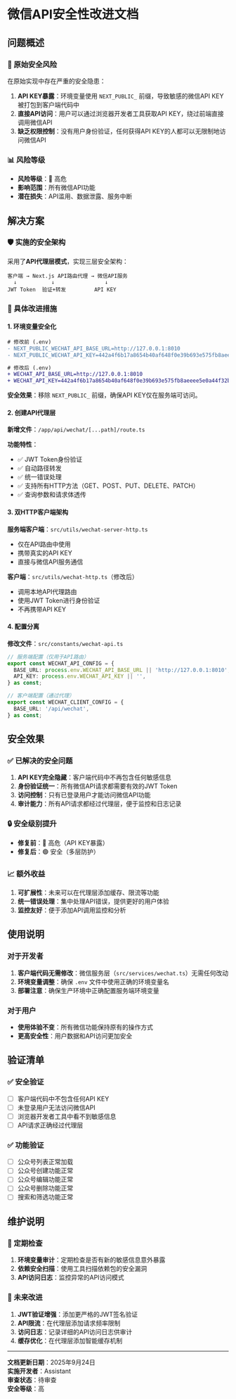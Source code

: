 # 微信API安全性改进文档

## 问题概述

### 🚨 原始安全风险
在原始实现中存在严重的安全隐患：
1. **API KEY暴露**：环境变量使用 `NEXT_PUBLIC_` 前缀，导致敏感的微信API KEY被打包到客户端代码中
2. **直接API访问**：用户可以通过浏览器开发者工具获取API KEY，绕过前端直接调用微信API
3. **缺乏权限控制**：没有用户身份验证，任何获得API KEY的人都可以无限制地访问微信API

### 📊 风险等级
- **风险等级**：🔴 高危
- **影响范围**：所有微信API功能
- **潜在损失**：API滥用、数据泄露、服务中断

## 解决方案

### 🛡️ 实施的安全架构
采用了**API代理层模式**，实现三层安全架构：

```
客户端 → Next.js API路由代理 → 微信API服务
  ↓           ↓                ↓
JWT Token  验证+转发         API KEY
```

### 🔧 具体改进措施

#### 1. 环境变量安全化
```diff
# 修改前 (.env)
- NEXT_PUBLIC_WECHAT_API_BASE_URL=http://127.0.0.1:8010
- NEXT_PUBLIC_WECHAT_API_KEY=442a4f6b17a8654b40af648f0e39b693e575fb8aeeee5e0a44f32bce7f226975

# 修改后 (.env)
+ WECHAT_API_BASE_URL=http://127.0.0.1:8010
+ WECHAT_API_KEY=442a4f6b17a8654b40af648f0e39b693e575fb8aeeee5e0a44f32bce7f226975
```

**安全效果**：移除 `NEXT_PUBLIC_` 前缀，确保API KEY仅在服务端可访问。

#### 2. 创建API代理层
**新增文件**：`/app/api/wechat/[...path]/route.ts`

**功能特性**：
- ✅ JWT Token身份验证
- ✅ 自动路径转发
- ✅ 统一错误处理
- ✅ 支持所有HTTP方法（GET、POST、PUT、DELETE、PATCH）
- ✅ 查询参数和请求体透传

#### 3. 双HTTP客户端架构

**服务端客户端**：`src/utils/wechat-server-http.ts`
- 仅在API路由中使用
- 携带真实的API KEY
- 直接与微信API服务通信

**客户端**：`src/utils/wechat-http.ts`（修改后）
- 调用本地API代理路由
- 使用JWT Token进行身份验证
- 不再携带API KEY

#### 4. 配置分离
**修改文件**：`src/constants/wechat-api.ts`

```typescript
// 服务端配置（仅用于API路由）
export const WECHAT_API_CONFIG = {
  BASE_URL: process.env.WECHAT_API_BASE_URL || 'http://127.0.0.1:8010',
  API_KEY: process.env.WECHAT_API_KEY || '',
} as const;

// 客户端配置（通过代理）
export const WECHAT_CLIENT_CONFIG = {
  BASE_URL: '/api/wechat',
} as const;
```

## 安全效果

### ✅ 已解决的安全问题
1. **API KEY完全隐藏**：客户端代码中不再包含任何敏感信息
2. **身份验证统一**：所有微信API请求都需要有效的JWT Token
3. **访问控制**：只有已登录用户才能访问微信API功能
4. **审计能力**：所有API请求都经过代理层，便于监控和日志记录

### 🔒 安全级别提升
- **修复前**：🔴 高危（API KEY暴露）
- **修复后**：🟢 安全（多层防护）

### 📈 额外收益
1. **可扩展性**：未来可以在代理层添加缓存、限流等功能
2. **统一错误处理**：集中处理API错误，提供更好的用户体验
3. **监控友好**：便于添加API调用监控和分析

## 使用说明

### 对于开发者
1. **客户端代码无需修改**：微信服务层（`src/services/wechat.ts`）无需任何改动
2. **环境变量调整**：确保 `.env` 文件中使用正确的环境变量名
3. **部署注意**：确保生产环境中正确配置服务端环境变量

### 对于用户
- **使用体验不变**：所有微信功能保持原有的操作方式
- **更高安全性**：用户数据和API访问更加安全

## 验证清单

### ✅ 安全验证
- [ ] 客户端代码中不包含任何API KEY
- [ ] 未登录用户无法访问微信API
- [ ] 浏览器开发者工具中看不到敏感信息
- [ ] API请求正确经过代理层

### ✅ 功能验证
- [ ] 公众号列表正常加载
- [ ] 公众号创建功能正常
- [ ] 公众号编辑功能正常
- [ ] 公众号删除功能正常
- [ ] 搜索和筛选功能正常

## 维护说明

### 🔄 定期检查
1. **环境变量审计**：定期检查是否有新的敏感信息意外暴露
2. **依赖安全扫描**：使用工具扫描依赖包的安全漏洞
3. **API访问日志**：监控异常的API访问模式

### 🚀 未来改进
1. **JWT验证增强**：添加更严格的JWT签名验证
2. **API限流**：在代理层添加请求频率限制
3. **访问日志**：记录详细的API访问日志供审计
4. **缓存优化**：在代理层添加智能缓存机制

---

**文档更新日期**：2025年9月24日  
**实施开发者**：Assistant  
**审查状态**：待审查  
**安全等级**：高
